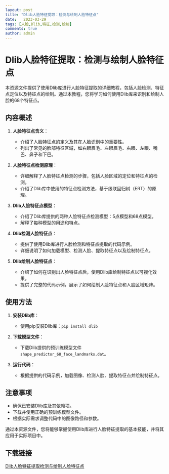 ```yaml
---
layout: post
title: "Dlib人脸特征提取：检测与绘制人脸特征点"
date:   2023-03-29
tags: [人脸,Dlib,特征,检测,绘制]
comments: true
author: admin
---
```

# Dlib人脸特征提取：检测与绘制人脸特征点

本资源文件提供了使用Dlib库进行人脸特征提取的详细教程，包括人脸检测、特征点定位以及特征点的绘制。通过本教程，您将学习如何使用Dlib库来识别和绘制人脸的68个特征点。

## 内容概述

1. **人脸特征点含义**：
   - 介绍了人脸特征点的定义及其在人脸识别中的重要性。
   - 列出了常见的脸部特征区域，如右眼眉毛、左眼眉毛、右眼、左眼、嘴巴、鼻子和下巴。

2. **人脸特征点检测原理**：
   - 详细解释了人脸特征点检测的步骤，包括人脸区域的定位和特征点的检测。
   - 介绍了Dlib库中使用的特征点检测方法，基于级联回归树（ERT）的原理。

3. **Dlib人脸特征点模型**：
   - 介绍了Dlib库提供的两种人脸特征点检测模型：5点模型和68点模型。
   - 解释了每种模型的用途和特点。

4. **Dlib检测人脸特征点**：
   - 提供了使用Dlib库进行人脸检测和特征点提取的代码示例。
   - 详细说明了如何加载模型、检测人脸、提取特征点以及绘制特征点。

5. **Dlib绘制人脸特征点**：
   - 介绍了如何在识别出人脸特征点后，使用Dlib库绘制特征点以可视化效果。
   - 提供了完整的代码示例，展示了如何绘制人脸特征点和人脸区域矩阵。

## 使用方法

1. **安装Dlib库**：
   - 使用pip安装Dlib库：`pip install dlib`

2. **下载模型文件**：
   - 下载Dlib提供的预训练模型文件`shape_predictor_68_face_landmarks.dat`。

3. **运行代码**：
   - 根据提供的代码示例，加载图像、检测人脸、提取特征点并绘制特征点。

## 注意事项

- 确保已安装Dlib库及其依赖项。
- 下载并使用正确的预训练模型文件。
- 根据实际需求调整代码中的图像路径和参数。

通过本资源文件，您将能够掌握使用Dlib库进行人脸特征提取的基本技能，并将其应用于实际项目中。

## 下载链接

[Dlib人脸特征提取检测与绘制人脸特征点](https://pan.quark.cn/s/9739b7fa3d8d)
